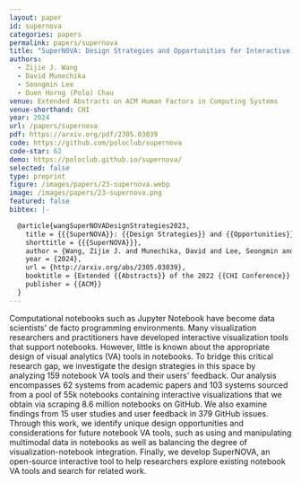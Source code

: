 ```yaml
---
layout: paper
id: supernova
categories: papers
permalink: papers/supernova
title: "SuperNOVA: Design Strategies and Opportunities for Interactive Visualization in Computational Notebooks"
authors: 
  - Zijie J. Wang
  - David Munechika
  - Seongmin Lee
  - Duen Horng (Polo) Chau
venue: Extended Abstracts on ACM Human Factors in Computing Systems
venue-shorthand: CHI
year: 2024
url: /papers/supernova
pdf: https://arxiv.org/pdf/2305.03039
code: https://github.com/poloclub/supernova
code-star: 62
demo: https://poloclub.github.io/supernova/
selected: false
type: preprint
figure: /images/papers/23-supernova.webp
image: /images/papers/23-supernova.png
featured: false
bibtex: |-

  @article{wangSuperNOVADesignStrategies2023,
    title = {{{SuperNOVA}}: {{Design Strategies}} and {{Opportunities}} for {{Interactive Visualization}} in {{Computational Notebooks}}},
    shorttitle = {{{SuperNOVA}}},
    author = {Wang, Zijie J. and Munechika, David and Lee, Seongmin and Chau, Duen Horng},
    year = {2024},
    url = {http://arxiv.org/abs/2305.03039},
    booktitle = {Extended {{Abstracts}} of the 2022 {{CHI Conference}} on {{Human Factors}} in {{Computing Systems}}},
    publisher = {{ACM}}
  }
---
```


Computational notebooks such as Jupyter Notebook have become data scientists' de facto programming environments. Many visualization researchers and practitioners have developed interactive visualization tools that support notebooks. However, little is known about the appropriate design of visual analytics (VA) tools in notebooks. To bridge this critical research gap, we investigate the design strategies in this space by analyzing 159 notebook VA tools and their users' feedback. Our analysis encompasses 62 systems from academic papers and 103 systems sourced from a pool of 55k notebooks containing interactive visualizations that we obtain via scraping 8.6 million notebooks on GitHub. We also examine findings from 15 user studies and user feedback in 379 GitHub issues. Through this work, we identify unique design opportunities and considerations for future notebook VA tools, such as using and manipulating multimodal data in notebooks as well as balancing the degree of visualization-notebook integration. Finally, we develop SuperNOVA, an open-source interactive tool to help researchers explore existing notebook VA tools and search for related work.